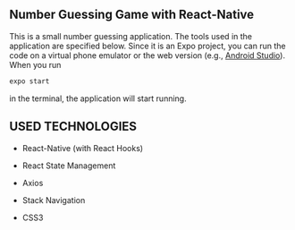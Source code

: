 ## Number Guessing Game with React-Native

This is a small number guessing application. The tools used in the application are specified below. Since it is an Expo project, you can run the code on a virtual phone emulator or the web version (e.g., [Android Studio](https://developer.android.com/studio)). When you run
```bash
expo start
```
in the terminal, the application will start running.

## USED TECHNOLOGIES

- React-Native (with React Hooks)

- React State Management

- Axios

- Stack Navigation

- CSS3
